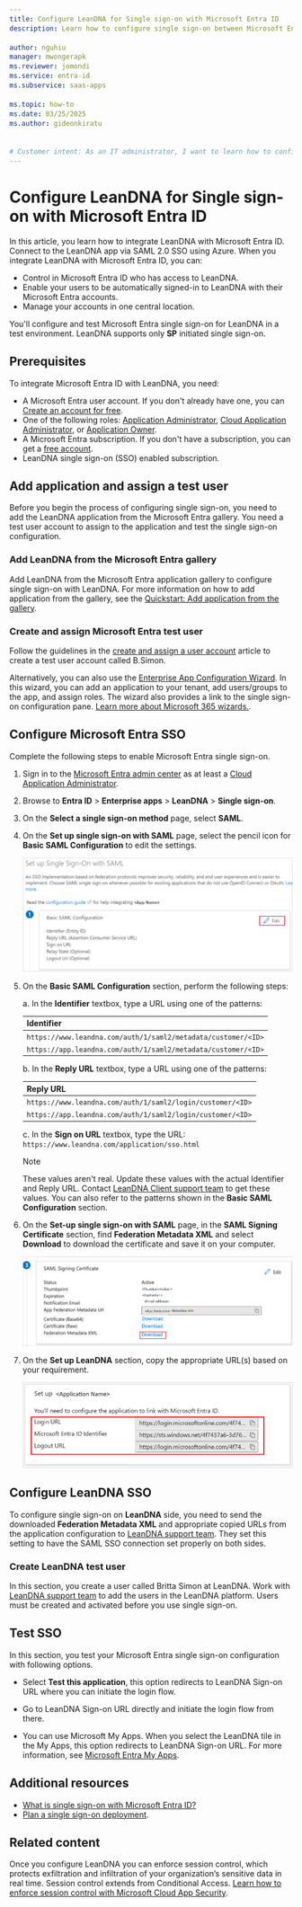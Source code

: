 ```yaml
---
title: Configure LeanDNA for Single sign-on with Microsoft Entra ID
description: Learn how to configure single sign-on between Microsoft Entra ID and LeanDNA.

author: nguhiu
manager: mwongerapk
ms.reviewer: jomondi
ms.service: entra-id
ms.subservice: saas-apps

ms.topic: how-to
ms.date: 03/25/2025
ms.author: gideonkiratu


# Customer intent: As an IT administrator, I want to learn how to configure single sign-on between Microsoft Entra ID and LeanDNA so that I can control who has access to LeanDNA, enable automatic sign-in with Microsoft Entra accounts, and manage my accounts in one central location.
---
```


# Configure LeanDNA for Single sign-on with Microsoft Entra ID

In this article, you learn how to integrate LeanDNA with Microsoft Entra ID. Connect to the LeanDNA app via SAML 2.0 SSO using Azure. When you integrate LeanDNA with Microsoft Entra ID, you can:

* Control in Microsoft Entra ID who has access to LeanDNA.
* Enable your users to be automatically signed-in to LeanDNA with their Microsoft Entra accounts.
* Manage your accounts in one central location.

You'll configure and test Microsoft Entra single sign-on for LeanDNA in a test environment. LeanDNA supports only **SP** initiated single sign-on.

## Prerequisites

To integrate Microsoft Entra ID with LeanDNA, you need:

* A Microsoft Entra user account. If you don't already have one, you can [Create an account for free](https://azure.microsoft.com/pricing/purchase-options/azure-account?cid=msft_learn).
* One of the following roles: [Application Administrator](/entra/identity/role-based-access-control/permissions-reference#application-administrator), [Cloud Application Administrator](/entra/identity/role-based-access-control/permissions-reference#cloud-application-administrator), or [Application Owner](/entra/fundamentals/users-default-permissions#owned-enterprise-applications).
* A Microsoft Entra subscription. If you don't have a subscription, you can get a [free account](https://azure.microsoft.com/pricing/purchase-options/azure-account?cid=msft_learn).
* LeanDNA single sign-on (SSO) enabled subscription.

## Add application and assign a test user

Before you begin the process of configuring single sign-on, you need to add the LeanDNA application from the Microsoft Entra gallery. You need a test user account to assign to the application and test the single sign-on configuration.

<a name='add-leandna-from-the-azure-ad-gallery'></a>

### Add LeanDNA from the Microsoft Entra gallery

Add LeanDNA from the Microsoft Entra application gallery to configure single sign-on with LeanDNA. For more information on how to add application from the gallery, see the [Quickstart: Add application from the gallery](~/identity/enterprise-apps/add-application-portal.md).

<a name='create-and-assign-azure-ad-test-user'></a>

### Create and assign Microsoft Entra test user

Follow the guidelines in the [create and assign a user account](~/identity/enterprise-apps/add-application-portal-assign-users.md) article to create a test user account called B.Simon.

Alternatively, you can also use the [Enterprise App Configuration Wizard](https://portal.office.com/AdminPortal/home?Q=Docs#/azureadappintegration). In this wizard, you can add an application to your tenant, add users/groups to the app, and assign roles. The wizard also provides a link to the single sign-on configuration pane. [Learn more about Microsoft 365 wizards.](/microsoft-365/admin/misc/azure-ad-setup-guides). 

<a name='configure-azure-ad-sso'></a>

## Configure Microsoft Entra SSO

Complete the following steps to enable Microsoft Entra single sign-on.

1. Sign in to the [Microsoft Entra admin center](https://entra.microsoft.com) as at least a [Cloud Application Administrator](~/identity/role-based-access-control/permissions-reference.md#cloud-application-administrator).
1. Browse to **Entra ID** > **Enterprise apps** > **LeanDNA** > **Single sign-on**.
1. On the **Select a single sign-on method** page, select **SAML**.
1. On the **Set up single sign-on with SAML** page, select the pencil icon for **Basic SAML Configuration** to edit the settings.

   ![Screenshot shows how to edit Basic SAML Configuration.](common/edit-urls.png "Basic Configuration")

1. On the **Basic SAML Configuration** section, perform the following steps:

    a. In the **Identifier** textbox, type a URL using one of the patterns:

    | **Identifier** |
    |-------------|
    |`https://www.leandna.com/auth/1/saml2/metadata/customer/<ID>`|
    | `https://app.leandna.com/auth/1/saml2/metadata/customer/<ID>` |

    b. In the **Reply URL** textbox, type a URL using one of the patterns:

    | **Reply URL** |
    |-------------|
    | `https://www.leandna.com/auth/1/saml2/login/customer/<ID>` |
    | `https://app.leandna.com/auth/1/saml2/login/customer/<ID>` |

    c. In the **Sign on URL** textbox, type the URL:
    `https://www.leandna.com/application/sso.html`

    > [!Note]
    > These values aren't real. Update these values with the actual Identifier and Reply URL. Contact [LeanDNA Client support team](mailto:support@leandna.com) to get these values. You can also refer to the patterns shown in the **Basic SAML Configuration** section.

1. On the **Set-up single sign-on with SAML** page, in the **SAML Signing Certificate** section,  find **Federation Metadata XML** and select **Download** to download the certificate and save it on your computer.

    ![Screenshot shows the Certificate download link.](common/metadataxml.png "Certificate")

1. On the **Set up LeanDNA** section, copy the appropriate URL(s) based on your requirement.

	![Screenshot shows to copy configuration appropriate URL.](common/copy-configuration-urls.png "Metadata")

## Configure LeanDNA SSO

To configure single sign-on on **LeanDNA** side, you need to send the downloaded **Federation Metadata XML** and appropriate copied URLs from the application configuration to [LeanDNA support team](mailto:support@leandna.com). They set this setting to have the SAML SSO connection set properly on both sides.

### Create LeanDNA test user

In this section, you create a user called Britta Simon at LeanDNA. Work with [LeanDNA support team](mailto:support@leandna.com) to add the users in the LeanDNA platform. Users must be created and activated before you use single sign-on.

## Test SSO 

In this section, you test your Microsoft Entra single sign-on configuration with following options. 

* Select **Test this application**, this option redirects to LeanDNA Sign-on URL where you can initiate the login flow. 

* Go to LeanDNA Sign-on URL directly and initiate the login flow from there.

* You can use Microsoft My Apps. When you select the LeanDNA tile in the My Apps, this option redirects to LeanDNA Sign-on URL. For more information, see [Microsoft Entra My Apps](/azure/active-directory/manage-apps/end-user-experiences#azure-ad-my-apps).

## Additional resources

* [What is single sign-on with Microsoft Entra ID?](~/identity/enterprise-apps/what-is-single-sign-on.md)
* [Plan a single sign-on deployment](~/identity/enterprise-apps/plan-sso-deployment.md).

## Related content

Once you configure LeanDNA you can enforce session control, which protects exfiltration and infiltration of your organization’s sensitive data in real time. Session control extends from Conditional Access. [Learn how to enforce session control with Microsoft Cloud App Security](/cloud-app-security/proxy-deployment-aad).

